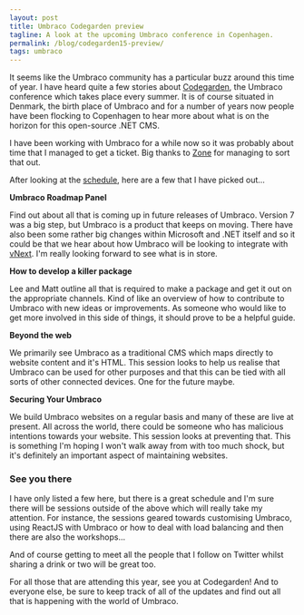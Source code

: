 ```yaml
---
layout: post
title: Umbraco Codegarden preview
tagline: A look at the upcoming Umbraco conference in Copenhagen.
permalink: /blog/codegarden15-preview/
tags: umbraco
---
```


It seems like the Umbraco community has a particular buzz around this time of year. I have heard quite a few stories about [Codegarden](http://codegarden15.com/), the Umbraco conference which takes place every summer. It is of course situated in Denmark, the birth place of Umbraco and for a number of years now people have been flocking to Copenhagen to hear more about what is on the horizon for this open-source .NET CMS.

I have been working with Umbraco for a while now so it was probably about time that I managed to get a ticket. Big thanks to [Zone](https://www.thisiszone.com/join) for managing to sort that out.

After looking at the [schedule](http://codegarden15.com/schedule), here are a few that I have picked out...

**Umbraco Roadmap Panel**

Find out about all that is coming up in future releases of Umbraco. Version 7 was a big step, but Umbraco is a product that keeps on moving. There have also been some rather big changes within Microsoft and .NET itself and so it could be that we hear about how Umbraco will be looking to integrate with [vNext](https://github.com/aspnet/home). I'm really looking forward to see what is in store.

**How to develop a killer package**

Lee and Matt outline all that is required to make a package and get it out on the appropriate channels. Kind of like an overview of how to contribute to Umbraco with new ideas or improvements. As someone who would like to get more involved in this side of things, it should prove to be a helpful guide.
 
**Beyond the web**

We primarily see Umbraco as a traditional CMS which maps directly to website content and it's HTML. This session looks to help us realise that Umbraco can be used for other purposes and that this can be tied with all sorts of other connected devices. One for the future maybe.

**Securing Your Umbraco**

We build Umbraco websites on a regular basis and many of these are live at present. All across the world, there could be someone who has malicious intentions towards your website. This session looks at preventing that. This is something I'm hoping I won't walk away from with too much shock, but it's definitely an important aspect of maintaining websites.

### See you there

I have only listed a few here, but there is a great schedule and I'm sure there will be sessions outside of the above which will really take my attention. For instance, the sessions geared towards customising Umbraco, using ReactJS with Umbraco or how to deal with load balancing and then there are also the workshops...

And of course getting to meet all the people that I follow on Twitter whilst sharing a drink or two will be great too.

For all those that are attending this year, see you at Codegarden! And to everyone else, be sure to keep track of all of the updates and find out all that is happening with the world of Umbraco.



